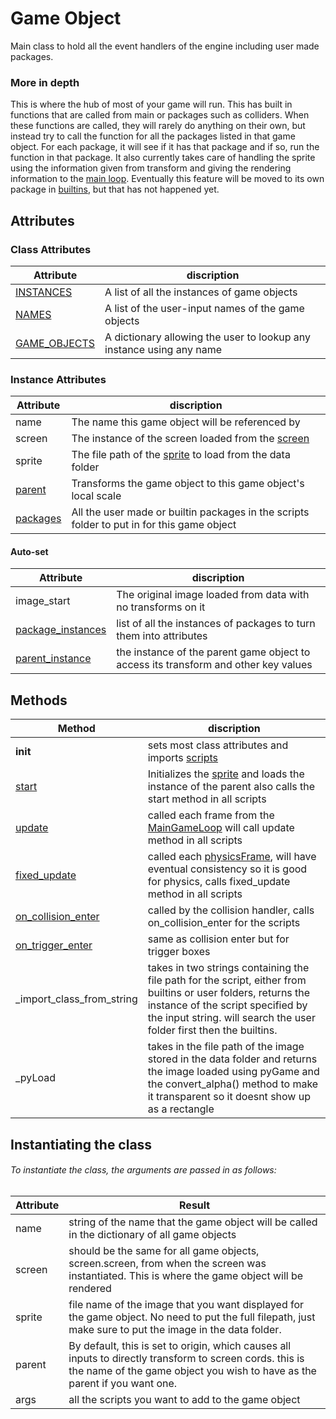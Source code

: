 # Game Object
Main class to hold all the event handlers of the engine including user made packages.
### More in depth
This is where the hub of most of your game will run. This has built in functions that are called from main or packages such as colliders. When these functions are called, they will rarely do anything on their own, but instead try to call the function for all the packages listed in that game object. For each package, it will see if it has that package and if so, run the function in that package. 
It also currently takes care of handling the sprite using the information given from transform and giving the rendering information to the [main loop](../GameLoop.md). Eventually this feature will be moved to its own package in [builtins](Builtins), but that has not happened yet.

## Attributes
### Class Attributes

| Attribute | discription|
| ---- | ---- | 
| [INSTANCES](Attributes/classAttributes.md) | A list of all the instances of game objects|
| [NAMES](Attributes/classAttributes.md) | A list of the user-input names of the game objects|
| [GAME_OBJECTS](Attributes/classAttributes.md) | A dictionary allowing the user to lookup any instance using any name|

### Instance Attributes

| Attribute | discription|
| ---- | ---- |
| name | The name this game object will be referenced by |
| screen | The instance of the screen loaded from the [screen](../Screen.md) |
| sprite | The file path of the [sprite](../../../Definitions) to load from the data folder|
| [parent](Attributes/InstanceAttributes/parent.md) | Transforms the game object to this game object's local scale |
| [packages](Attributes/InstanceAttributes/packages.md) | All the user made or builtin packages in the scripts folder to put in for this game object |

#### Auto-set

| Attribute | discription|
| ---- | ---- |
| image_start | The original image loaded from data with no transforms on it|
| [package_instances](Attributes/InstanceAttributes/packages.md) | list of all the instances of packages to turn them into attributes|
| [parent_instance](Attributes/InstanceAttributes/parent.md) | the instance of the parent game object to access its transform and other key values|

## Methods
| Method | discription|
| ---- | ---- |
| __init__ | sets most class attributes and imports [scripts](../../Builtins)|
| [start](Methods/TimedFunctionCalls.md) | Initializes the [sprite](../../../Definitions) and loads the instance of the parent also calls the start method in all scripts|
| [update](Methods/TimedFunctionCalls.md) | called each frame from the [MainGameLoop](../GameLoop.md) will call update method in all scripts | 
| [fixed_update](Methods/TimedFunctionCalls.md) | called each [physicsFrame](../../../Definitions), will have eventual consistency so it is good for physics, calls fixed_update method in all scripts |
| [on_collision_enter](Methods/PackageFunctionCalls.md) | called by the collision handler, calls on_collision_enter for the scripts |
| [on_trigger_enter](Methods/PackageFunctionCalls.md) | same as collision enter but for trigger boxes | 
| _import_class_from_string | takes in two strings containing the file path for the script, either from builtins or user folders, returns the instance of the script specified by the input string. will search the user folder first then the builtins.| 
| _pyLoad | takes in the file path of the image stored in the data folder and returns the image loaded using  pyGame and the convert_alpha() method to make it transparent so it doesnt show up as a rectangle |

## Instantiating the class
###### To instantiate the class, the arguments are passed in as follows:
| Attribute | Result |
| ---- | ---- |
| name | string of the name that the game object will be called in the dictionary of all game objects |
| screen | should be the same for all game objects, screen.screen, from when the screen was instantiated. This is where the game object will be rendered |
| sprite | file name of the image that you want displayed for the game object. No need to put the full filepath, just make sure to put the image in the data folder. |
| parent | By default, this is set to origin, which causes all inputs to directly transform to screen cords. this is the name of the game object you wish to have as the parent if you want one. |
| args | all the scripts you want to add to the game object |